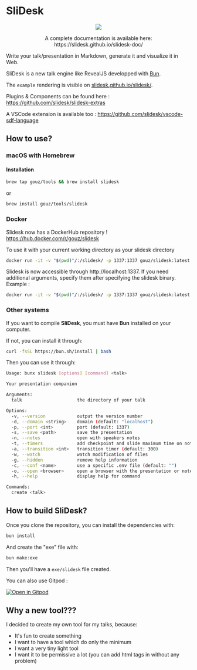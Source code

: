# SliDesk

<p align="center">
<img src="https://github.com/gouz/slidesk/assets/219936/5cdc9f5c-1b9c-4a9a-9a7f-124043dee8d5" />
</p>

<p align="center">A complete documentation is available here: https://slidesk.github.io/slidesk-doc/</p>

Write your talk/presentation in Markdown, generate it and visualize it in Web.

SliDesk is a new talk engine like RevealJS developped with [Bun](https://bun.sh).

The `example` rendering is visible on [slidesk.github.io/slidesk/](https://slidesk.github.io/slidesk/).

Plugins & Components can be found here : https://github.com/slidesk/slidesk-extras

A VSCode extension is available too : https://github.com/slidesk/vscode-sdf-language

## How to use?

### macOS with **Homebrew**

#### Installation

```sh
brew tap gouz/tools && brew install slidesk
```

or

```sh
brew install gouz/tools/slidesk
```

### Docker

Slidesk now has a DockerHub repository ! https://hub.docker.com/r/gouz/slidesk

To use it with your current working directory as your slidesk directory

```sh
docker run -it -v "$(pwd)"/:/slidesk/ -p 1337:1337 gouz/slidesk:latest
```

Slidesk is now accessible through http://localhost:1337. If you need additional arguments, specify them after specifying the slidesk binary.
Example :

```sh
docker run -it -v "$(pwd)"/:/slidesk/ -p 1337:1337 gouz/slidesk:latest slidesk -tn
```

### Other systems

If you want to compile **SliDesk**, you must have **Bun** installed on your computer.

If not, you can install it through:

```sh
curl -fsSL https://bun.sh/install | bash
```

Then you can use it through:

```sh
Usage: bunx slidesk [options] [command] <talk>

Your presentation companion

Arguments:
  talk                     the directory of your talk

Options:
  -v, --version            output the version number
  -d, --domain <string>    domain (default: "localhost")
  -p, --port <int>         port (default: 1337)
  -s, --save <path>        save the presentation
  -n, --notes              open with speakers notes
  -t, --timers             add checkpoint and slide maximum time on notes view
  -a, --transition <int>   transition timer (default: 300)
  -w, --watch              watch modification of files
  -g, --hidden             remove help information
  -c, --conf <name>        use a specific .env file (default: "")
  -o, --open <browser>     open a browser with the presentation or notes view (browser is : chrome, edge, firefox, browser, browserPrivate)
  -h, --help               display help for command

Commands:
  create <talk>
```

## How to build SliDesk?

Once you clone the repository, you can install the dependencies with:

```sh
bun install
```

And create the "exe" file with:

```sh
bun make:exe
```

Then you'll have a `exe/slidesk` file created.

You can also use Gitpod :

[![Open in Gitpod](https://gitpod.io/button/open-in-gitpod.svg)](https://gitpod.io#https://github.com/slidesk/slidesk/-/tree/main/)

## Why a new tool???

I decided to create my own tool for my talks, because:

- It's fun to create something
- I want to have a tool which do only the minimum
- I want a very tiny light tool
- I want it to be permissive a lot (you can add html tags in without any problem)
